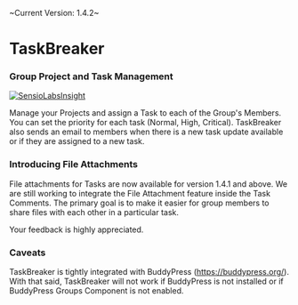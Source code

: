 ~Current Version: 1.4.2~

# TaskBreaker

### Group Project and Task Management

[![SensioLabsInsight](https://insight.sensiolabs.com/projects/118e1366-fbab-4ef8-bc07-0fffc4bc2f59/big.png)](https://insight.sensiolabs.com/projects/118e1366-fbab-4ef8-bc07-0fffc4bc2f59) 

Manage your Projects and assign a Task to each of the Group's Members. You can set the priority for each task (Normal, High, Critical). TaskBreaker also sends an email to members when there is a new task update available or if they are assigned to a new task.

### Introducing File Attachments

File attachments for Tasks are now available for version 1.4.1 and above. We are still working to integrate the File Attachment feature inside the Task Comments. The primary goal is to make it easier for group members to share files with each other in a particular task.

Your feedback is highly appreciated.

### Caveats

TaskBreaker is tightly integrated with BuddyPress (https://buddypress.org/). With that said, TaskBreaker will not work if BuddyPress is not installed or if BuddyPress Groups Component is not enabled.